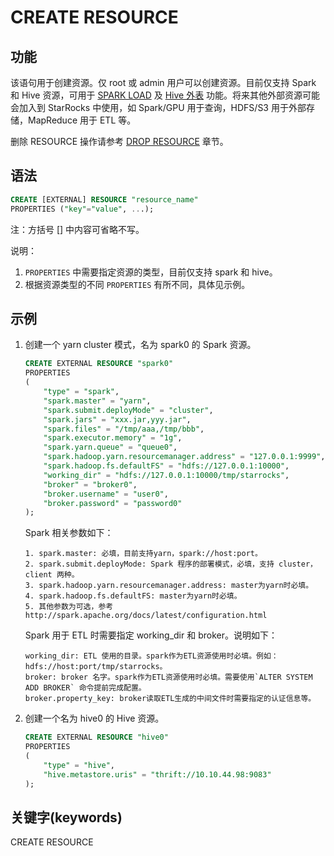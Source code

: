 # CREATE RESOURCE

## 功能

该语句用于创建资源。仅 root 或 admin 用户可以创建资源。目前仅支持 Spark 和 Hive 资源，可用于 [SPARK LOAD](../data-manipulation/SPARK_LOAD.md) 及 [Hive 外表](../../../data_source/External_table.md#hive外表) 功能。将来其他外部资源可能会加入到 StarRocks 中使用，如 Spark/GPU 用于查询，HDFS/S3 用于外部存储，MapReduce 用于 ETL 等。

删除 RESOURCE 操作请参考 [DROP RESOURCE](../data-definition/DROP_RESOURCE.md) 章节。

## 语法

```sql
CREATE [EXTERNAL] RESOURCE "resource_name"
PROPERTIES ("key"="value", ...);
```

注：方括号 [] 中内容可省略不写。

说明：

1. `PROPERTIES` 中需要指定资源的类型，目前仅支持 spark 和 hive。
2. 根据资源类型的不同 `PROPERTIES` 有所不同，具体见示例。

## 示例

1. 创建一个 yarn cluster 模式，名为 spark0 的 Spark 资源。

    ```sql
    CREATE EXTERNAL RESOURCE "spark0"
    PROPERTIES
    (
        "type" = "spark",
        "spark.master" = "yarn",
        "spark.submit.deployMode" = "cluster",
        "spark.jars" = "xxx.jar,yyy.jar",
        "spark.files" = "/tmp/aaa,/tmp/bbb",
        "spark.executor.memory" = "1g",
        "spark.yarn.queue" = "queue0",
        "spark.hadoop.yarn.resourcemanager.address" = "127.0.0.1:9999",
        "spark.hadoop.fs.defaultFS" = "hdfs://127.0.0.1:10000",
        "working_dir" = "hdfs://127.0.0.1:10000/tmp/starrocks",
        "broker" = "broker0",
        "broker.username" = "user0",
        "broker.password" = "password0"
    );
    ```

    Spark 相关参数如下：

    ```plain text
    1. spark.master: 必填，目前支持yarn，spark://host:port。
    2. spark.submit.deployMode: Spark 程序的部署模式，必填，支持 cluster，client 两种。
    3. spark.hadoop.yarn.resourcemanager.address: master为yarn时必填。
    4. spark.hadoop.fs.defaultFS: master为yarn时必填。
    5. 其他参数为可选，参考http://spark.apache.org/docs/latest/configuration.html
    ```

    Spark 用于 ETL 时需要指定 working_dir 和 broker。说明如下：

    ```plain text
    working_dir: ETL 使用的目录。spark作为ETL资源使用时必填。例如：hdfs://host:port/tmp/starrocks。
    broker: broker 名字。spark作为ETL资源使用时必填。需要使用`ALTER SYSTEM ADD BROKER` 命令提前完成配置。
    broker.property_key: broker读取ETL生成的中间文件时需要指定的认证信息等。
    ```

2. 创建一个名为 hive0 的 Hive 资源。

    ```sql
    CREATE EXTERNAL RESOURCE "hive0"
    PROPERTIES
    (
        "type" = "hive",
        "hive.metastore.uris" = "thrift://10.10.44.98:9083"
    );
    ```

## 关键字(keywords)

CREATE RESOURCE

